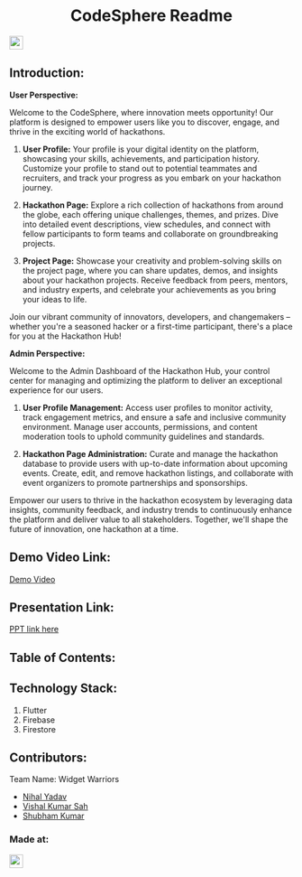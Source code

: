 <h1 align="center">CodeSphere Readme</h1>
<p align="center">
</p>

<a href="https://hack36.com"> <img src="https://i.postimg.cc/FFwvfkGk/built-at-hack36.png" height=24px> </a>


## Introduction:

**User Perspective:**

Welcome to the CodeSphere, where innovation meets opportunity! Our platform is designed to empower users like you to discover, engage, and thrive in the exciting world of hackathons.

1. **User Profile:** Your profile is your digital identity on the platform, showcasing your skills, achievements, and participation history. Customize your profile to stand out to potential teammates and recruiters, and track your progress as you embark on your hackathon journey.

2. **Hackathon Page:** Explore a rich collection of hackathons from around the globe, each offering unique challenges, themes, and prizes. Dive into detailed event descriptions, view schedules, and connect with fellow participants to form teams and collaborate on groundbreaking projects.

3. **Project Page:** Showcase your creativity and problem-solving skills on the project page, where you can share updates, demos, and insights about your hackathon projects. Receive feedback from peers, mentors, and industry experts, and celebrate your achievements as you bring your ideas to life.

Join our vibrant community of innovators, developers, and changemakers – whether you're a seasoned hacker or a first-time participant, there's a place for you at the Hackathon Hub!

**Admin Perspective:**

Welcome to the Admin Dashboard of the Hackathon Hub, your control center for managing and optimizing the platform to deliver an exceptional experience for our users.

1. **User Profile Management:** Access user profiles to monitor activity, track engagement metrics, and ensure a safe and inclusive community environment. Manage user accounts, permissions, and content moderation tools to uphold community guidelines and standards.

2. **Hackathon Page Administration:** Curate and manage the hackathon database to provide users with up-to-date information about upcoming events. Create, edit, and remove hackathon listings, and collaborate with event organizers to promote partnerships and sponsorships.

Empower our users to thrive in the hackathon ecosystem by leveraging data insights, community feedback, and industry trends to continuously enhance the platform and deliver value to all stakeholders. Together, we'll shape the future of innovation, one hackathon at a time.
  
## Demo Video Link:
  <a href="https://youtu.be/Wzc4gyODmpE">Demo Video</a>
  
## Presentation Link:
  <a href="https://tinyurl.com/wwhack36"> PPT link here </a>
  
  
## Table of Contents:

## Technology Stack:
  1) Flutter
  2) Firebase
  3) Firestore

  
## Contributors:

Team Name: Widget Warriors

* [Nihal Yadav](https://github.com/nihal2908)
* [Vishal Kumar Sah](https://github.com/vishal-sah)
* [Shubham Kumar](https://github.com/ShubhamKNIT)


### Made at:
<a href="https://hack36.com"> <img src="https://i.postimg.cc/FFwvfkGk/built-at-hack36.png" height=24px> </a>
